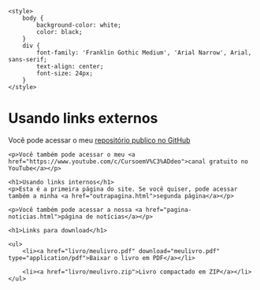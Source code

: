 <!DOCTYPE html>
<html lang="pt-br">
<head>
    <meta charset="UTF-8">
    <meta name="viewport" content="width=device-width, initial-scale=1.0">
    <title>Trabalhando com links</title>

    <style>
        body {
            background-color: white;
            color: black;
        }
        div {
            font-family: 'Franklin Gothic Medium', 'Arial Narrow', Arial, sans-serif;
            text-align: center;
            font-size: 24px;
        }
    </style>

</head>

<div>
<body>
    <h1>Usando links externos</h1>
    <p>Você pode acessar o meu <a
        href="https://github.com/gustavoguanabara/html-css/tree/master/aulas-pdf">repositório publico no GitHub</a></p>

    <p>Você também pode acessar o meu <a href="https://www.youtube.com/c/CursoemV%C3%ADdeo">canal gratuito no YouTube</a></p>

    <h1>Usando links internos</h1>
    <p>Esta é a primeira página do site. Se você quiser, pode acessar também a minha <a href="outrapagina.html">segunda página</a></p>

    <p>Você também pode acessar a nossa <a href="pagina-noticias.html">página de notícias</a></p>

    <h1>Links para download</h1>
    
    <ul>
        <li><a href="livro/meulivro.pdf" download="meulivro.pdf" type="application/pdf">Baixar o livro em PDF</a></li>

        <li><a href="livro/meulivro.zip">Livro compactado em ZIP</a></li>
    </ul>

</div>
    

    
</body>
</html>
